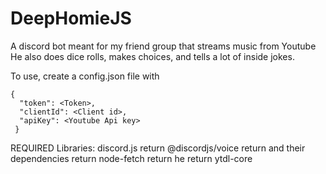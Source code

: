 # DeepHomieJS
A discord bot meant for my friend group that streams music from Youtube
He also does dice rolls, makes choices, and tells a lot of inside jokes.

To use, create a config.json file with 
```
{
  "token": <Token>,
  "clientId": <Client id>,
  "apiKey": <Youtube Api key>
 }
```
REQUIRED Libraries:
discord.js  return
@discordjs/voice  return
and their dependencies  return
node-fetch  return
he  return
ytdl-core

